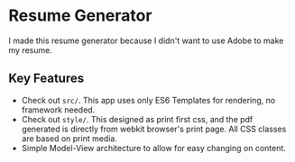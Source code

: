 # Resume Generator
I made this resume generator because I didn't want to use Adobe to make my resume.

## Key Features
* Check out `src/`. This app uses only ES6 Templates for rendering, no framework needed.
* Check out `style/`. This designed as print first css, and the pdf generated is directly from webkit browser's print page. All CSS classes are based on print media.
* Simple Model-View architecture to allow for easy changing on content.

